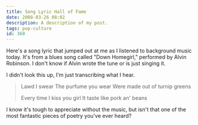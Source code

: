 ```yaml
---
title: Song Lyric Hall of Fame
date: 2008-03-26 08:02
description: A description of my post.
tags: pop-culture
id: 360
---
```

Here's a song lyric that jumped out at me as I listened to background music today.  It's from a blues song called "Down Homegirl," performed by Alvin Robinson.  I don't know if Alvin wrote the tune or is just singing it.  

I didn't look this up, I'm just transcribing what I hear.
<span class="spanEndPreview">&nbsp;</span>
<BLOCKQUOTE>
Lawd I swear
The purfume you wear
Were made out of turnip greens

Every time
I kiss you girl
It taste like pork an' beans
</BLOCKQUOTE>

I know it's tough to appreciate without the music, but isn't that one of the most fantastic pieces of poetry you've ever heard?